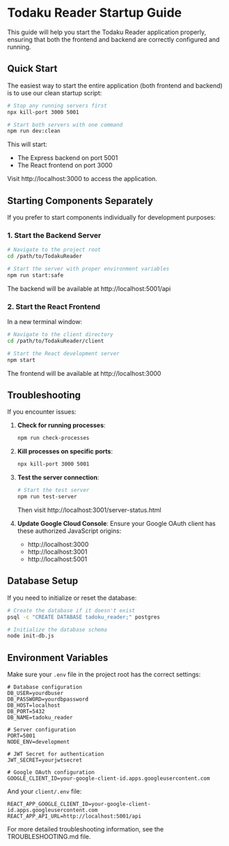 # Todaku Reader Startup Guide

This guide will help you start the Todaku Reader application properly, ensuring that both the frontend and backend are correctly configured and running.

## Quick Start

The easiest way to start the entire application (both frontend and backend) is to use our clean startup script:

```bash
# Stop any running servers first
npx kill-port 3000 5001

# Start both servers with one command
npm run dev:clean
```

This will start:
- The Express backend on port 5001
- The React frontend on port 3000

Visit http://localhost:3000 to access the application.

## Starting Components Separately

If you prefer to start components individually for development purposes:

### 1. Start the Backend Server

```bash
# Navigate to the project root
cd /path/to/TodakuReader

# Start the server with proper environment variables
npm run start:safe
```

The backend will be available at http://localhost:5001/api

### 2. Start the React Frontend

In a new terminal window:

```bash
# Navigate to the client directory
cd /path/to/TodakuReader/client

# Start the React development server
npm start
```

The frontend will be available at http://localhost:3000

## Troubleshooting

If you encounter issues:

1. **Check for running processes**:
   ```bash
   npm run check-processes
   ```

2. **Kill processes on specific ports**:
   ```bash
   npx kill-port 3000 5001
   ```

3. **Test the server connection**:
   ```bash
   # Start the test server
   npm run test-server
   ```

   Then visit http://localhost:3001/server-status.html

4. **Update Google Cloud Console**:
   Ensure your Google OAuth client has these authorized JavaScript origins:
   - http://localhost:3000
   - http://localhost:3001
   - http://localhost:5001

## Database Setup

If you need to initialize or reset the database:

```bash
# Create the database if it doesn't exist
psql -c "CREATE DATABASE tadoku_reader;" postgres

# Initialize the database schema
node init-db.js
```

## Environment Variables

Make sure your `.env` file in the project root has the correct settings:

```
# Database configuration
DB_USER=yourdbuser
DB_PASSWORD=yourdbpassword
DB_HOST=localhost
DB_PORT=5432
DB_NAME=tadoku_reader

# Server configuration
PORT=5001
NODE_ENV=development

# JWT Secret for authentication
JWT_SECRET=yourjwtsecret

# Google OAuth configuration
GOOGLE_CLIENT_ID=your-google-client-id.apps.googleusercontent.com
```

And your `client/.env` file:

```
REACT_APP_GOOGLE_CLIENT_ID=your-google-client-id.apps.googleusercontent.com
REACT_APP_API_URL=http://localhost:5001/api
```

For more detailed troubleshooting information, see the TROUBLESHOOTING.md file. 